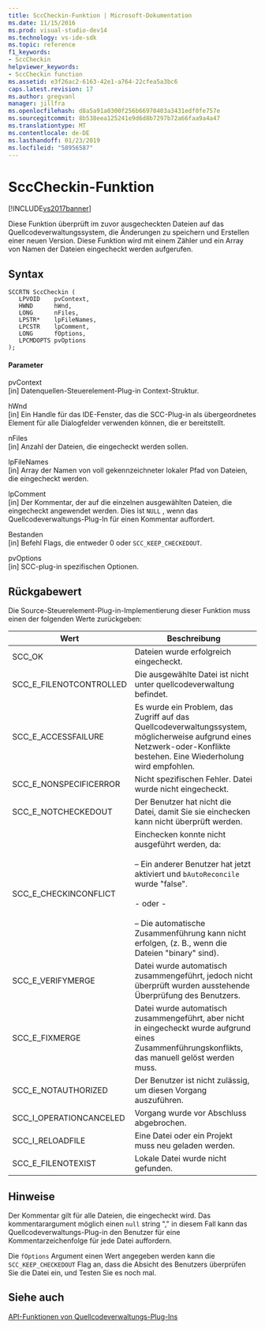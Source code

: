 ```yaml
---
title: SccCheckin-Funktion | Microsoft-Dokumentation
ms.date: 11/15/2016
ms.prod: visual-studio-dev14
ms.technology: vs-ide-sdk
ms.topic: reference
f1_keywords:
- SccCheckin
helpviewer_keywords:
- SccCheckin function
ms.assetid: e3f26ac2-6163-42e1-a764-22cfea5a3bc6
caps.latest.revision: 17
ms.author: gregvanl
manager: jillfra
ms.openlocfilehash: d8a5a91a0300f256b66970403a3431edf0fe757e
ms.sourcegitcommit: 8b538eea125241e9d6d8b7297b72a66faa9a4a47
ms.translationtype: MT
ms.contentlocale: de-DE
ms.lasthandoff: 01/23/2019
ms.locfileid: "58956587"
---
```

# <a name="scccheckin-function"></a>SccCheckin-Funktion
[!INCLUDE[vs2017banner](../includes/vs2017banner.md)]

Diese Funktion überprüft im zuvor ausgecheckten Dateien auf das Quellcodeverwaltungssystem, die Änderungen zu speichern und Erstellen einer neuen Version. Diese Funktion wird mit einem Zähler und ein Array von Namen der Dateien eingecheckt werden aufgerufen.  
  
## <a name="syntax"></a>Syntax  
  
```cpp#  
SCCRTN SccCheckin (  
   LPVOID    pvContext,  
   HWND      hWnd,  
   LONG      nFiles,  
   LPSTR*    lpFileNames,  
   LPCSTR    lpComment,  
   LONG      fOptions,  
   LPCMDOPTS pvOptions  
);  
```  
  
#### <a name="parameters"></a>Parameter  
 pvContext  
 [in] Datenquellen-Steuerelement-Plug-in Context-Struktur.  
  
 hWnd  
 [in] Ein Handle für das IDE-Fenster, das die SCC-Plug-in als übergeordnetes Element für alle Dialogfelder verwenden können, die er bereitstellt.  
  
 nFiles  
 [in] Anzahl der Dateien, die eingecheckt werden sollen.  
  
 lpFileNames  
 [in] Array der Namen von voll gekennzeichneter lokaler Pfad von Dateien, die eingecheckt werden.  
  
 lpComment  
 [in] Der Kommentar, der auf die einzelnen ausgewählten Dateien, die eingecheckt angewendet werden. Dies ist `NULL` , wenn das Quellcodeverwaltungs-Plug-In für einen Kommentar auffordert.  
  
 Bestanden  
 [in] Befehl Flags, die entweder 0 oder `SCC_KEEP_CHECKEDOUT`.  
  
 pvOptions  
 [in] SCC-plug-in spezifischen Optionen.  
  
## <a name="return-value"></a>Rückgabewert  
 Die Source-Steuerelement-Plug-in-Implementierung dieser Funktion muss einen der folgenden Werte zurückgeben:  
  
|Wert|Beschreibung|  
|-----------|-----------------|  
|SCC_OK|Dateien wurde erfolgreich eingecheckt.|  
|SCC_E_FILENOTCONTROLLED|Die ausgewählte Datei ist nicht unter quellcodeverwaltung befindet.|  
|SCC_E_ACCESSFAILURE|Es wurde ein Problem, das Zugriff auf das Quellcodeverwaltungssystem, möglicherweise aufgrund eines Netzwerk-oder-Konflikte bestehen. Eine Wiederholung wird empfohlen.|  
|SCC_E_NONSPECIFICERROR|Nicht spezifischen Fehler. Datei wurde nicht eingecheckt.|  
|SCC_E_NOTCHECKEDOUT|Der Benutzer hat nicht die Datei, damit Sie sie einchecken kann nicht überprüft werden.|  
|SCC_E_CHECKINCONFLICT|Einchecken konnte nicht ausgeführt werden, da:<br /><br /> – Ein anderer Benutzer hat jetzt aktiviert und `bAutoReconcile` wurde "false".<br /><br /> - oder - <br /><br /> – Die automatische Zusammenführung kann nicht erfolgen, (z. B., wenn die Dateien "binary" sind).|  
|SCC_E_VERIFYMERGE|Datei wurde automatisch zusammengeführt, jedoch nicht überprüft wurden ausstehende Überprüfung des Benutzers.|  
|SCC_E_FIXMERGE|Datei wurde automatisch zusammengeführt, aber nicht in eingecheckt wurde aufgrund eines Zusammenführungskonflikts, das manuell gelöst werden muss.|  
|SCC_E_NOTAUTHORIZED|Der Benutzer ist nicht zulässig, um diesen Vorgang auszuführen.|  
|SCC_I_OPERATIONCANCELED|Vorgang wurde vor Abschluss abgebrochen.|  
|SCC_I_RELOADFILE|Eine Datei oder ein Projekt muss neu geladen werden.|  
|SCC_E_FILENOTEXIST|Lokale Datei wurde nicht gefunden.|  
  
## <a name="remarks"></a>Hinweise  
 Der Kommentar gilt für alle Dateien, die eingecheckt wird. Das kommentarargument möglich einen `null` string "," in diesem Fall kann das Quellcodeverwaltungs-Plug-in den Benutzer für eine Kommentarzeichenfolge für jede Datei auffordern.  
  
 Die `fOptions` Argument einen Wert angegeben werden kann die `SCC_KEEP_CHECKEDOUT` Flag an, dass die Absicht des Benutzers überprüfen Sie die Datei ein, und Testen Sie es noch mal.  
  
## <a name="see-also"></a>Siehe auch  
 [API-Funktionen von Quellcodeverwaltungs-Plug-Ins](../extensibility/source-control-plug-in-api-functions.md)
